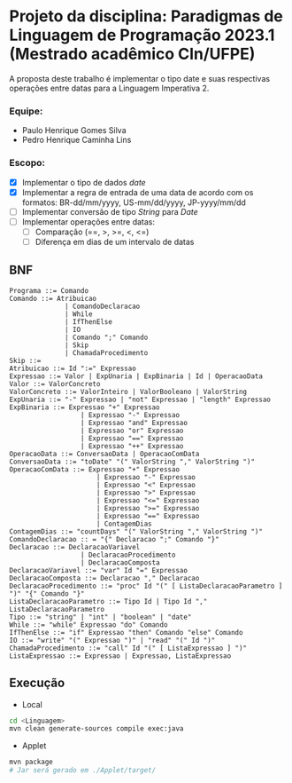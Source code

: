 # Projeto da disciplina: Paradigmas de Linguagem de Programação 2023.1 (Mestrado acadêmico CIn/UFPE)
A proposta deste trabalho é implementar o tipo date e suas respectivas operações entre datas para a Linguagem Imperativa 2. 

### Equipe:
- Paulo Henrique Gomes Silva
- Pedro Henrique Caminha Lins

### Escopo:
- [x] Implementar o tipo de dados *date*
- [x] Implementar a regra de entrada de uma data de acordo com os formatos: 
BR-dd/mm/yyyy, US-mm/dd/yyyy, JP-yyyy/mm/dd
- [ ] Implementar conversão de tipo *String* para *Date*
- [ ] Implementar operações entre datas:
	- [ ] Comparação (==, >, >=, <, <=)
	- [ ] Diferença em dias de um intervalo de datas

## BNF
```
Programa ::= Comando
Comando ::= Atribuicao
              | ComandoDeclaracao
              | While
              | IfThenElse
              | IO
              | Comando ";" Comando
              | Skip
              | ChamadaProcedimento
Skip ::=
Atribuicao ::= Id ":=" Expressao
Expressao ::= Valor | ExpUnaria | ExpBinaria | Id | OperacaoData
Valor ::= ValorConcreto
ValorConcreto ::= ValorInteiro | ValorBooleano | ValorString
ExpUnaria ::= "-" Expressao | "not" Expressao | "length" Expressao
ExpBinaria ::= Expressao "+" Expressao
                  | Expressao "-" Expressao
                  | Expressao "and" Expressao
                  | Expressao "or" Expressao
                  | Expressao "==" Expressao
                  | Expressao "++" Expressao
OperacaoData ::= ConversaoData | OperacaoComData
ConversaoData ::= "toDate" "(" ValorString "," ValorString ")"
OperacaoComData ::= Expressao "+" Expressao
                      | Expressao "-" Expressao
                      | Expressao "<" Expressao
                      | Expressao ">" Expressao
                      | Expressao "<=" Expressao
                      | Expressao ">=" Expressao
                      | Expressao "==" Expressao
                      | ContagemDias
ContagemDias ::= "countDays" "(" ValorString "," ValorString ")"
ComandoDeclaracao :: = "{" Declaracao ";" Comando "}"
Declaracao ::= DeclaracaoVariavel
                  | DeclaracaoProcedimento
                  | DeclaracaoComposta
DeclaracaoVariavel ::= "var" Id "=" Expressao 
DeclaracaoComposta ::= Declaracao "," Declaracao
DeclaracaoProcedimento ::= "proc" Id "(" [ ListaDeclaracaoParametro ] ")" "{" Comando "}"
ListaDeclaracaoParametro ::= Tipo Id | Tipo Id "," ListaDeclaracaoParametro
Tipo ::= "string" | "int" | "boolean" | "date"
While ::= "while" Expressao "do" Comando
IfThenElse ::= "if" Expressao "then" Comando "else" Comando
IO ::= "write" "(" Expressao ")" | "read" "(" Id ")"
ChamadaProcedimento ::= "call" Id "(" [ ListaExpressao ] ")" 
ListaExpressao ::= Expressao | Expressao, ListaExpressao
```
## Execução

* Local

```bash
cd <Linguagem>
mvn clean generate-sources compile exec:java
```

* Applet

```bash
mvn package
# Jar será gerado em ./Applet/target/
```